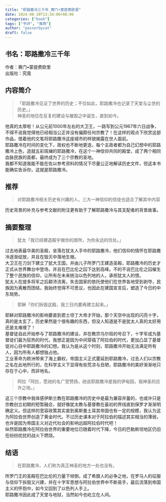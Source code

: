 ```yaml
---
title: "耶路撒冷三千年_赛门•蒙提费欧里"
date: 2024-08-30T13:34:00+08:00
categories: ["book"]
tags: ["书评", "推荐"]
author: "passerbycat"
draft: false
---
```


## 书名：耶路撒冷三千年  
作者：赛门•蒙提费欧里  
出版社：究竟  

## 内容简介  
> 「耶路撒冷见证了世界的历史；不仅如此，耶路撒冷也记录了天堂与尘世的历史。」  
> 神圣的地位在反复的建设与摧毁之中诞生，直到如今。  

他真的太厚啦！从公元前1000年左右的大卫王，一路写到公元1967年六日战争，不得不说我觉得他已经相当公正并没有偏颇任何宗教了！在这样的观点下欣赏这部作品，借着他的文笔将耶路撒冷这座城市的样貌揭露在世人面前。  
耶路撒冷在时间的变化下，政权也不断地更迭，每个主政者都为自己幻想中的耶路撒冷上色，造就五彩斑斓的耶路撒冷，在这个一神信仰共同的殿堂，成了两个相同血脉民族的首都，最终成为了三个宗教的圣地。  
我都不知道我能不能在佐以参考资料的情况下尽量公正地解读历史文件，但这本书能确实告诉你，这就是耶路撒冷。

## 推荐  
> 对耶路撒冷相关历史有兴趣的人，三大一神信仰的信徒也适合了解其中内容  

历史背景的补充与参考文献的附注更有助于了解耶路撒冷与其支配者的背景故事。

## 摘要整理
> 犹太「我已经建造殿宇做你的居所，为你永远的住处。」  

过去地表最华美的圣殿，坐落在犹太人手中的耶路撒冷，他们信仰的情怀在耶路撒冷逐渐绽放，并且在毁灭中落地生根。  
大卫王在刀剑下建立了犹大王国，并由儿子所罗门王建造圣殿，耶路撒冷的历史才正式从世界舞台中登场，并且在巴比伦之囚下达到高峰。不的不说巴比伦之囚催生了整个民族的信仰，让所有在未来统治以色列地的人，承担犹太人的恨。  
犹太人在提多将军之后颠沛流离，失去国家的依托使他们在世界各地受到剥夺，民族因为离散而团结，我始终觉得不可思议，也因此在建国宣言后，塑造了今日的中东局势。  

> 耶稣「你们拆毁这殿，我三日内要再建立起来。」  

耶稣对耶路撒冷的影响要直到君士坦丁大帝才开始，那个天空中出现的闪亮十字，真的是太玄了，历史果然是个很有趣的东西，但没人知道是不是犹太人真的太好用还是太难缠了！  
基督徒自此开始参与了耶路撒冷的建设，并在教宗乌尔班的号召下，十字军成为基督徒们最为狂热的时代，我想正是因为中间穿插了阿拉伯的时代，更加凸显了基督徒对心目中耶路撒冷的幻想。我认为是从这个时刻，耶路撒冷开始无法满足所有人，因为所有人都想独占他。  
工业革命为欧洲带来了海上霸权，帝国主义正式蔓延到耶路撒冷，过去人们以宗教之名在此地所行的，在科学主义下显得有些荒凉与丑陋，耶路撒冷的美好渐渐地只存在于心中，而非地名。  

> 阿拉「阿拉，愿祂的名广受赞扬，祂说耶路撒冷是我的伊甸园，我神圣的应许之地。」  

这三个宗教中我体感伊斯兰教在耶路撒冷的历史中是最为兼容并蓄的，也或许只是宗教创立初期的短暂融合，就好像犹太教与基督教在最初的界线直到保罗才渐渐明确定义。但这样的宽容政策其实直到奥斯曼土耳其帝国也有一定的规模，我认为这为阿拉伯世界创造了黄金时代。不过历史课本对于阿拉伯的描述其实相当的薄弱，也许是因为帝国主义对近代社会的影响远超阿拉伯时代吧！  
纵然耶路撒冷在阿拉伯世界的重要地位已随着时代下降，今日的巴勒斯坦地区仍旧在纷纷扰扰的战火下燃烧。

## 结语  
> 在耶路撒冷，人们称为真正神圣的地方一处也没有。  

所罗门王的圣殿在巴比伦的力量下倾倒，成了希腊人的必争之地，在罗马人的征服与信仰下拆毁又兴建，并在十字军思想与阿拉伯世界中不断易手，最后流落到帝国主义的怀抱中，如今又回到了以色列人手上。  
耶路撒冷因此成了天堂与地狱，当然如今也屹立在人间。  